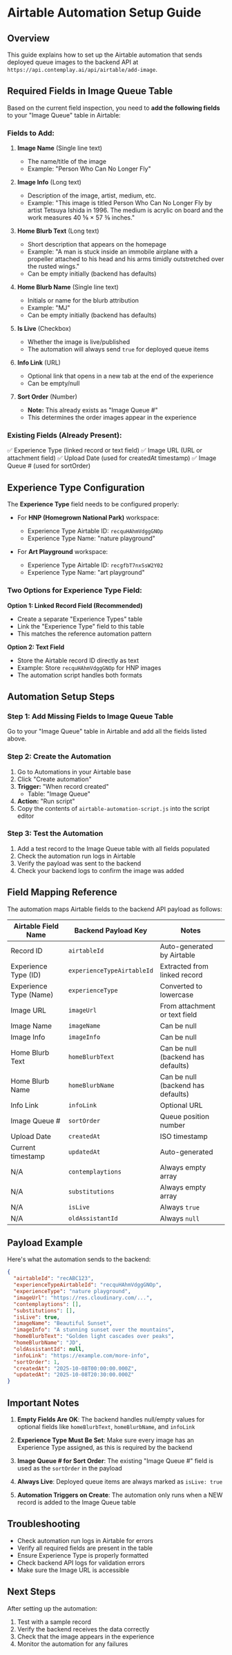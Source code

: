 # Airtable Automation Setup Guide

## Overview
This guide explains how to set up the Airtable automation that sends deployed queue images to the backend API at `https://api.contemplay.ai/api/airtable/add-image`.

## Required Fields in Image Queue Table

Based on the current field inspection, you need to **add the following fields** to your "Image Queue" table in Airtable:

### Fields to Add:

1. **Image Name** (Single line text)
   - The name/title of the image
   - Example: "Person Who Can No Longer Fly"

2. **Image Info** (Long text)
   - Description of the image, artist, medium, etc.
   - Example: "This image is titled Person Who Can No Longer Fly by artist Tetsuya Ishida in 1996. The medium is acrylic on board and the work measures 40 ⅝ × 57 ⅜ inches."

3. **Home Blurb Text** (Long text)
   - Short description that appears on the homepage
   - Example: "A man is stuck inside an immobile airplane with a propeller attached to his head and his arms timidly outstretched over the rusted wings."
   - Can be empty initially (backend has defaults)

4. **Home Blurb Name** (Single line text)
   - Initials or name for the blurb attribution
   - Example: "MJ"
   - Can be empty initially (backend has defaults)

5. **Is Live** (Checkbox)
   - Whether the image is live/published
   - The automation will always send `true` for deployed queue items

6. **Info Link** (URL)
   - Optional link that opens in a new tab at the end of the experience
   - Can be empty/null

7. **Sort Order** (Number)
   - **Note:** This already exists as "Image Queue #"
   - This determines the order images appear in the experience

### Existing Fields (Already Present):
✅ Experience Type (linked record or text field)
✅ Image URL (URL or attachment field)
✅ Upload Date (used for createdAt timestamp)
✅ Image Queue # (used for sortOrder)

## Experience Type Configuration

The **Experience Type** field needs to be configured properly:

- For **HNP (Homegrown National Park)** workspace:
  - Experience Type Airtable ID: `recquHAhmVdggGNOp`
  - Experience Type Name: "nature playground"

- For **Art Playground** workspace:
  - Experience Type Airtable ID: `recgfbT7nxSsW2Y02`
  - Experience Type Name: "art playground"

### Two Options for Experience Type Field:

**Option 1: Linked Record Field (Recommended)**
- Create a separate "Experience Types" table
- Link the "Experience Type" field to this table
- This matches the reference automation pattern

**Option 2: Text Field**
- Store the Airtable record ID directly as text
- Example: Store `recquHAhmVdggGNOp` for HNP images
- The automation script handles both formats

## Automation Setup Steps

### Step 1: Add Missing Fields to Image Queue Table

Go to your "Image Queue" table in Airtable and add all the fields listed above.

### Step 2: Create the Automation

1. Go to Automations in your Airtable base
2. Click "Create automation"
3. **Trigger:** "When record created"
   - Table: "Image Queue"
4. **Action:** "Run script"
5. Copy the contents of `airtable-automation-script.js` into the script editor

### Step 3: Test the Automation

1. Add a test record to the Image Queue table with all fields populated
2. Check the automation run logs in Airtable
3. Verify the payload was sent to the backend
4. Check your backend logs to confirm the image was added

## Field Mapping Reference

The automation maps Airtable fields to the backend API payload as follows:

| Airtable Field Name | Backend Payload Key | Notes |
|---------------------|---------------------|-------|
| Record ID | `airtableId` | Auto-generated by Airtable |
| Experience Type (ID) | `experienceTypeAirtableId` | Extracted from linked record |
| Experience Type (Name) | `experienceType` | Converted to lowercase |
| Image URL | `imageUrl` | From attachment or text field |
| Image Name | `imageName` | Can be null |
| Image Info | `imageInfo` | Can be null |
| Home Blurb Text | `homeBlurbText` | Can be null (backend has defaults) |
| Home Blurb Name | `homeBlurbName` | Can be null (backend has defaults) |
| Info Link | `infoLink` | Optional URL |
| Image Queue # | `sortOrder` | Queue position number |
| Upload Date | `createdAt` | ISO timestamp |
| Current timestamp | `updatedAt` | Auto-generated |
| N/A | `contemplaytions` | Always empty array |
| N/A | `substitutions` | Always empty array |
| N/A | `isLive` | Always `true` |
| N/A | `oldAssistantId` | Always `null` |

## Payload Example

Here's what the automation sends to the backend:

```json
{
  "airtableId": "recABC123",
  "experienceTypeAirtableId": "recquHAhmVdggGNOp",
  "experienceType": "nature playground",
  "imageUrl": "https://res.cloudinary.com/...",
  "contemplaytions": [],
  "substitutions": [],
  "isLive": true,
  "imageName": "Beautiful Sunset",
  "imageInfo": "A stunning sunset over the mountains",
  "homeBlurbText": "Golden light cascades over peaks",
  "homeBlurbName": "JD",
  "oldAssistantId": null,
  "infoLink": "https://example.com/more-info",
  "sortOrder": 1,
  "createdAt": "2025-10-08T00:00:00.000Z",
  "updatedAt": "2025-10-08T20:30:00.000Z"
}
```

## Important Notes

1. **Empty Fields Are OK**: The backend handles null/empty values for optional fields like `homeBlurbText`, `homeBlurbName`, and `infoLink`

2. **Experience Type Must Be Set**: Make sure every image has an Experience Type assigned, as this is required by the backend

3. **Image Queue # for Sort Order**: The existing "Image Queue #" field is used as the `sortOrder` in the payload

4. **Always Live**: Deployed queue items are always marked as `isLive: true`

5. **Automation Triggers on Create**: The automation only runs when a NEW record is added to the Image Queue table

## Troubleshooting

- Check automation run logs in Airtable for errors
- Verify all required fields are present in the table
- Ensure Experience Type is properly formatted
- Check backend API logs for validation errors
- Make sure the Image URL is accessible

## Next Steps

After setting up the automation:

1. Test with a sample record
2. Verify the backend receives the data correctly
3. Check that the image appears in the experience
4. Monitor the automation for any failures
